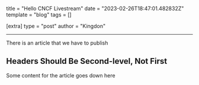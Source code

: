 title = "Hello CNCF Livestream"
date = "2023-02-26T18:47:01.482832Z"
template = "blog"
tags = []

[extra]
type = "post"
author = "Kingdon"

---

There is an article that we have to publish

<!-- Ideally, for SEO there should be an image after the first paragraph or two -->

## Headers Should Be Second-level, Not First

Some content for the article goes down here
